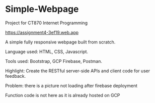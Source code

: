 # Simple-Webpage

Project for CT870 Internet Programming

https://assignment4-3ef19.web.app

A simple fully responsive webpage built from scratch. 

Language used: HTML, CSS, Javascript. 

Tools used: Bootstrap, GCP Firebase, Postman.

Highlight: Create the RESTful server-side APIs and client code for user feedback.

Problem: there is a picture not loading after firebase deployment

Function code is not here as it is already hosted on GCP
